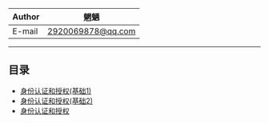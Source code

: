 |Author|魍魉|
|---|---
|E-mail|2920069878@qq.com

****
## 目录
* [身份认证和授权(基础1)](/article//aspnetcore/Security/Authentication.Abstractions/Abstractions.md)
* [身份认证和授权(基础2)](/article//aspnetcore/Security/Authentication.Core/Core.md)
* [身份认证和授权](/article//aspnetcore/Security/Authentication/Core.md)